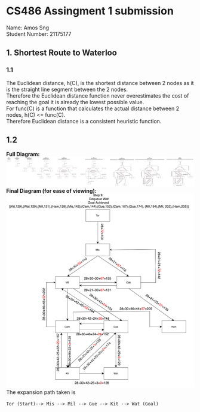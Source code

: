 # CS486 Assingment 1 submission

Name: Amos Sng  
Student Number: 21175177

## 1. Shortest Route to Waterloo

### 1.1
The Euclidean distance, h(C), is the shortest distance between 2 nodes as it is the straight line segment between the 2 nodes.  
Therefore the Euclidean distance function never overestimates the cost of reaching the goal it is already the lowest possible value.  
For func(C) is a function that calculates the actual distance between 2 nodes, h(C) <= func(C).  
Therefore Euclidean distance is a consistent heuristic function.

## 1.2
**Full Diagram:**   
![alt text](diagrams/Assignment1Q1.2Diagram.png)  
**Final Diagram (for ease of viewing):**
![alt text](diagrams/Assignment1Q1.2FinalDiag.png)
The expansion path taken is
```
Tor (Start)--> Mis --> Mil --> Gue --> Kit --> Wat (Goal)
```